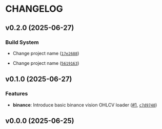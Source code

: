 # CHANGELOG


## v0.2.0 (2025-06-27)

### Build System

- Change project name
  ([`17e2688`](https://github.com/Diatonika/baikal-adapters/commit/17e268880d7b3af9022c66c069403620c8c594a9))

- Change project name
  ([`5619163`](https://github.com/Diatonika/baikal-adapters/commit/56191630b41e4f9c2185a8448464840dcf8851cb))


## v0.1.0 (2025-06-27)

### Features

- **binance**: Introduce basic binance vision OHLCV loader
  ([#1](https://github.com/Diatonika/baikal-adapters/pull/1),
  [`c7d9740`](https://github.com/Diatonika/baikal-adapters/commit/c7d97403d67482602a9f1c1883f5ee2bf8a7a906))


## v0.0.0 (2025-06-25)
